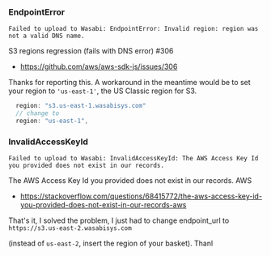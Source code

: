 ### EndpointError

```
Failed to upload to Wasabi: EndpointError: Invalid region: region was not a valid DNS name.
```

S3 regions regression (fails with DNS error) #306
- https://github.com/aws/aws-sdk-js/issues/306

Thanks for reporting this. A workaround in the meantime would be to set your region to `'us-east-1'`, the US Classic region for S3.

```ts
  region: "s3.us-east-1.wasabisys.com"
  // change to 
  region: "us-east-1",
```

### InvalidAccessKeyId

```
Failed to upload to Wasabi: InvalidAccessKeyId: The AWS Access Key Id you provided does not exist in our records.
```

The AWS Access Key Id you provided does not exist in our records. AWS
- https://stackoverflow.com/questions/68415772/the-aws-access-key-id-you-provided-does-not-exist-in-our-records-aws

That's it, I solved the problem, I just had to change endpoint_url to `https://s3.us-east-2.wasabisys.com`

(instead of `us-east-2`, insert the region of your basket). Thanl